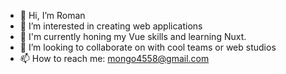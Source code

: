 - 👋 Hi, I’m Roman
- 👀 I’m interested in creating web applications
- 🌱 I'm currently honing my Vue skills and learning Nuxt.
- 💞️ I’m looking to collaborate on with cool teams or web studios
- 📫 How to reach me: mongo4558@gmail.com

<!---
xinqrmn/xinqrmn is a ✨ special ✨ repository because its `README.md` (this file) appears on your GitHub profile.
You can click the Preview link to take a look at your changes.
--->
